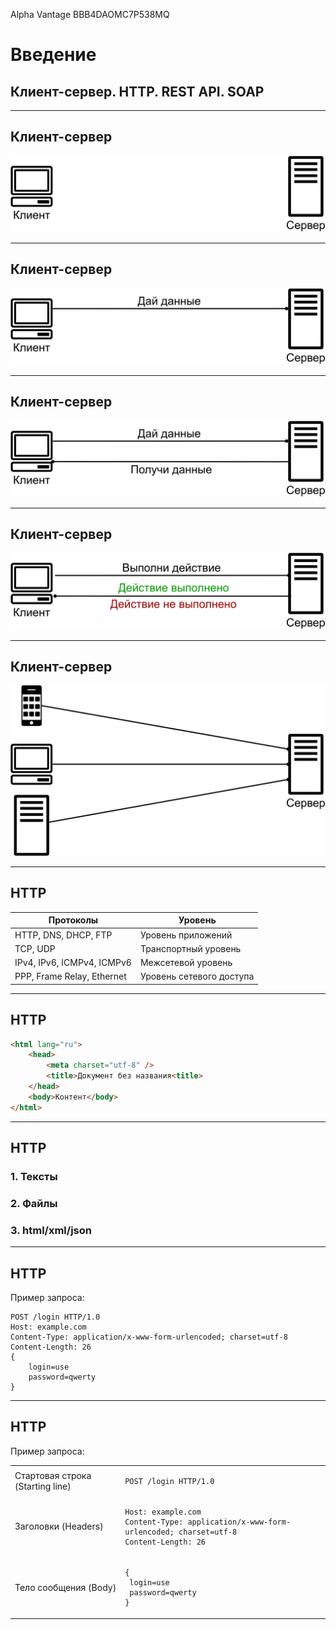 Alpha Vantage BBB4DAOMC7P538MQ

# Введение

## Клиент-сервер. HTTP. REST API. SOAP

---

## Клиент-сервер

![Клиент-сервер](images/1/1-1.png)

---

## Клиент-сервер

![Клиент-сервер](images/1/1-2.png)

---

## Клиент-сервер

![Клиент-сервер](images/1/1-3.png)

---

## Клиент-сервер

![Клиент-сервер](images/1/1-4.png)

---

## Клиент-сервер

![Клиент-сервер](images/1/1-5.png)

---

## HTTP

Протоколы | Уровень
--- | ---
HTTP, DNS, DHCP, FTP | Уровень приложений
TCP, UDP | Транспортный уровень
IPv4, IPv6, ICMPv4, ICMPv6 | Межсетевой уровень
PPP, Frame Relay, Ethernet | Уровень сетевого доступа

---

## HTTP
<!-- ![Alt text](image-1.png) -->
```html
<html lang="ru">
    <head>
        <meta charset="utf-8" />
        <title>Документ без названия<title>
    </head>
    <body>Контент</body>
</html>
```

---

## HTTP

<!-- ![Alt text](image-2.png) -->
### 1. Тексты
### 2. Файлы
### 3. html/xml/json

---

## HTTP

<!-- ![Alt text](image-3.png) -->
Пример запроса:
```http
POST /login HTTP/1.0
Host: example.com
Content-Type: application/x-www-form-urlencoded; charset=utf-8
Content-Length: 26
{
    login=use
    password=qwerty
}
```

---

## HTTP

<!-- ![Alt text](image-4.png) -->

Пример запроса:

<table>
<tr>
<td>
Стартовая строка (Starting line)
</td>
<td>

```http
POST /login HTTP/1.0
```
</td>
</tr>
<tr>
<td>
Заголовки (Headers)
</td>
<td>

```http
Host: example.com
Content-Type: application/x-www-form-urlencoded; charset=utf-8
Content-Length: 26
```
</td>
</tr>
<tr>
<td>
Тело сообщения (Body)
</td>
<td>

```http
{
 login=use
 password=qwerty
}
```
</td>
</tr>
<table>
